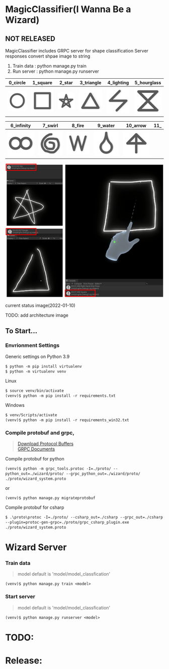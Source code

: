 # MagicClassifier(I Wanna Be a Wizard)
## NOT RELEASED
MagicClassifier includes GRPC server for shape classification
Server responses convert shpae image to string 
1. Train data : python manage.py train
2. Run server : python manage.py runserver


|0_circle|1_square|2_star|3_triangle|4_lighting|5_hourglass|
|:-:|:-:|:-:|:-:|:-:|:-:|
|[<img src="./images/circle.png" width="100"/>](./images/circle.png)|[<img src="./images/square.png" width="100"/>](./images/square.png)|[<img src="./images/star.png" width="100"/>](./images/star.png)|[<img src="./images/triangle.png" width="100"/>](./images/triangle.png)|[<img src="./images/lightning.png" width="100"/>](./images/lightning.png)|[<img src="./images/hourglass.png" width="100"/>](./images/hourglass.png)|

|6_infinity|7_swirl|8_fire|9_water|10_arrow|11_|
|:-:|:-:|:-:|:-:|:-:|:-:|
|[<img src="./images/infinity.png" width="100"/>](./images/infinity.png)|[<img src="./images/swirl.png" width="100"/>](./images/swirl.png)|[<img src="./images/fire.png" width="100"/>](./images/fire.png)|[<img src="./images/water.png" width="100"/>](./images/water.png)|[<img src="./images/arrow.png" width="100"/>](./images/arrow.png)|

[<img src="./images/hou.png" width="600"/>](./images/hou.png)

current status image(2022-01-10)

TODO: add architecture image

## To Start...

### Envrionment Settings
Generic settings on Python 3.9
```
$ python -m pip install virtualenv
$ python -m virtualenv venv
```
Linux
```
$ source venv/bin/activate
(venv)$ python -m pip install -r requirements.txt
```
Windows
```
$ venv/Scripts/activate
(venv)$ python -m pip install -r requirements_win32.txt
```

### Compile protobuf and grpc, 
> [Download Protocol Buffers](https://developers.google.com/protocol-buffers/docs/downloads) \
> [GRPC Documents](https://grpc.io/docs/languages/python/basics/)

Compile protobuf for python
```
(venv)$ python -m grpc_tools.protoc -I=./proto/ --python_out=./wizard/proto/ --grpc_python_out=./wizard/proto/ ./proto/wizard_system.proto
```
or
```
(venv)$ python manage.py migrateprotobuf
```

Compile protobuf for csharp
```
$ .\proto\protoc -I=./proto/ --csharp_out=./csharp --grpc_out=./csharp --plugin=protoc-gen-grpc=./proto/grpc_csharp_plugin.exe ./proto/wizard_system.proto
```

# Wizard Server

### Train data
> model default is 'model/model_classfication'
```
(venv)$ python manage.py train <model>
```

### Start server
> model default is 'model/model_classfication'
```
(venv)$ python manage.py runserver <model>
```



# TODO:


# Release:

